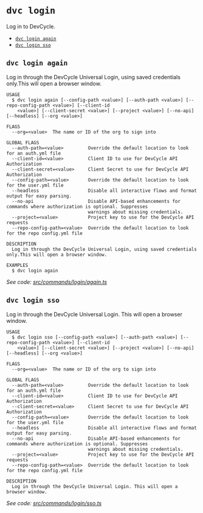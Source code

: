 `dvc login`
===========

Log in to DevCycle.

* [`dvc login again`](#dvc-login-again)
* [`dvc login sso`](#dvc-login-sso)

## `dvc login again`

Log in through the DevCycle Universal Login, using saved credentials only.This will open a browser window.

```
USAGE
  $ dvc login again [--config-path <value>] [--auth-path <value>] [--repo-config-path <value>] [--client-id
    <value>] [--client-secret <value>] [--project <value>] [--no-api] [--headless] [--org <value>]

FLAGS
  --org=<value>  The name or ID of the org to sign into

GLOBAL FLAGS
  --auth-path=<value>         Override the default location to look for an auth.yml file
  --client-id=<value>         Client ID to use for DevCycle API Authorization
  --client-secret=<value>     Client Secret to use for DevCycle API Authorization
  --config-path=<value>       Override the default location to look for the user.yml file
  --headless                  Disable all interactive flows and format output for easy parsing.
  --no-api                    Disable API-based enhancements for commands where authorization is optional. Suppresses
                              warnings about missing credentials.
  --project=<value>           Project key to use for the DevCycle API requests
  --repo-config-path=<value>  Override the default location to look for the repo config.yml file

DESCRIPTION
  Log in through the DevCycle Universal Login, using saved credentials only.This will open a browser window.

EXAMPLES
  $ dvc login again
```

_See code: [src/commands/login/again.ts](https://github.com/DevCycleHQ/cli/blob/v5.14.4/src/commands/login/again.ts)_

## `dvc login sso`

Log in through the DevCycle Universal Login. This will open a browser window.

```
USAGE
  $ dvc login sso [--config-path <value>] [--auth-path <value>] [--repo-config-path <value>] [--client-id
    <value>] [--client-secret <value>] [--project <value>] [--no-api] [--headless] [--org <value>]

FLAGS
  --org=<value>  The name or ID of the org to sign into

GLOBAL FLAGS
  --auth-path=<value>         Override the default location to look for an auth.yml file
  --client-id=<value>         Client ID to use for DevCycle API Authorization
  --client-secret=<value>     Client Secret to use for DevCycle API Authorization
  --config-path=<value>       Override the default location to look for the user.yml file
  --headless                  Disable all interactive flows and format output for easy parsing.
  --no-api                    Disable API-based enhancements for commands where authorization is optional. Suppresses
                              warnings about missing credentials.
  --project=<value>           Project key to use for the DevCycle API requests
  --repo-config-path=<value>  Override the default location to look for the repo config.yml file

DESCRIPTION
  Log in through the DevCycle Universal Login. This will open a browser window.
```

_See code: [src/commands/login/sso.ts](https://github.com/DevCycleHQ/cli/blob/v5.14.4/src/commands/login/sso.ts)_
